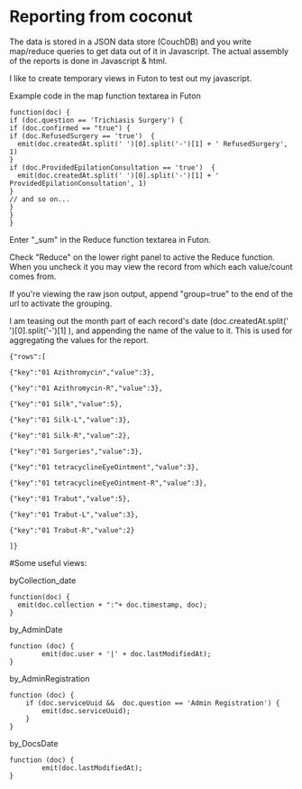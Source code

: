 # Reporting from coconut

The data is stored in a JSON data store (CouchDB) and you write map/reduce queries to get data out of it in Javascript.
The actual assembly of the reports is done in Javascript & html.

I like to create temporary views in Futon to test out my javascript.

Example code in the map function textarea in Futon

    function(doc) {
    if (doc.question == 'Trichiasis Surgery') {
    if (doc.confirmed == "true") {
    if (doc.RefusedSurgery == 'true')  {
      emit(doc.createdAt.split(' ')[0].split('-')[1] + ' RefusedSurgery', 1)
    }
    if (doc.ProvidedEpilationConsultation == 'true')  {
      emit(doc.createdAt.split(' ')[0].split('-')[1] + ' ProvidedEpilationConsultation', 1)
    }
    // and so on...
    }
    }
    }

Enter "_sum" in the Reduce function textarea in Futon.

Check "Reduce" on the lower right panel to active the Reduce function. When you uncheck it you may view the record from
which each value/count comes from.

If you're viewing the raw json output, append "group=true" to the end of the url to activate the grouping.

I am teasing out the month part of each record's date (doc.createdAt.split(' ')[0].split('-')[1] ), and appending the name
of the value to it. This is used for aggregating the values for the report.

    {"rows":[

    {"key":"01 Azithromycin","value":3},

    {"key":"01 Azithromycin-R","value":3},

    {"key":"01 Silk","value":5},

    {"key":"01 Silk-L","value":3},

    {"key":"01 Silk-R","value":2},

    {"key":"01 Surgeries","value":3},

    {"key":"01 tetracyclineEyeOintment","value":3},

    {"key":"01 tetracyclineEyeOintment-R","value":3},

    {"key":"01 Trabut","value":5},

    {"key":"01 Trabut-L","value":3},

    {"key":"01 Trabut-R","value":2}

    ]}

#Some useful views:

byCollection_date

    function(doc) {
      emit(doc.collection + ":"+ doc.timestamp, doc);
    }

by_AdminDate

    function (doc) {
            emit(doc.user + '|' + doc.lastModifiedAt);
    }

by_AdminRegistration

    function (doc) {
        if (doc.serviceUuid &&  doc.question == 'Admin Registration') {
            emit(doc.serviceUuid);
        }
    }

by_DocsDate

    function (doc) {
            emit(doc.lastModifiedAt);
    }
